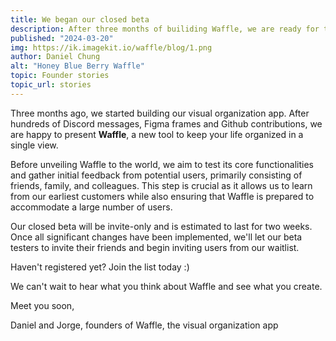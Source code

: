 ```yaml
---
title: We began our closed beta
description: After three months of builiding Waffle, we are ready for testing by a limited number of closed beta users.
published: "2024-03-20"
img: https://ik.imagekit.io/waffle/blog/1.png
author: Daniel Chung
alt: "Honey Blue Berry Waffle"
topic: Founder stories
topic_url: stories
---
```


Three months ago, we started building our visual organization app. After hundreds of Discord messages, Figma frames and Github contributions, we are happy to present **Waffle**, a new tool to keep your life organized in a single view.

Before unveiling Waffle to the world, we aim to test its core functionalities and gather initial feedback from potential users, primarily consisting of friends, family, and colleagues. This step is crucial as it allows us to learn from our earliest customers while also ensuring that Waffle is prepared to accommodate a large number of users.

Our closed beta will be invite-only and is estimated to last for two weeks. Once all significant changes have been implemented, we'll let our beta testers to invite their friends and begin inviting users from our waitlist.

Haven't registered yet? Join the list today :)

We can't wait to hear what you think about Waffle and see what you create.

Meet you soon,

Daniel and Jorge, founders of Waffle, the visual organization app
